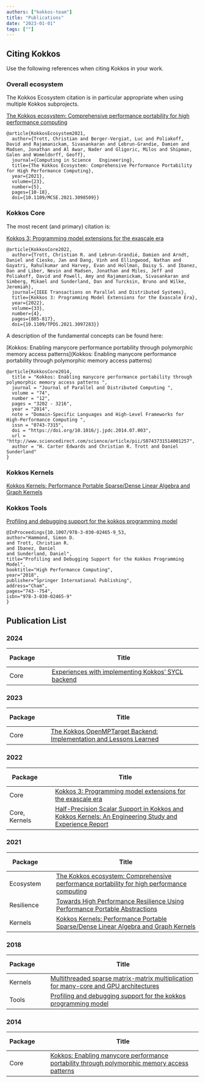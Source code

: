 ```yaml
---
authors: ["kokkos-team"]
title: "Publications"
date: "2023-01-01"
tags: [""]
---
```


## Citing Kokkos

Use the following references when citing Kokkos in your work.

### Overall ecosystem

The Kokkos Ecosystem citation is in particular appropriate when using multiple Kokkos subprojects.

[The Kokkos ecosystem: Comprehensive performance portability for high performance computing](https://scholar.google.com/citations?view_op=view_citation&hl=en&user=LjHLr7YAAAAJ&citation_for_view=LjHLr7YAAAAJ:pyW8ca7W8N0C)

```
@article{KokkosEcosystem2021,
  author={Trott, Christian and Berger-Vergiat, Luc and Poliakoff, David and Rajamanickam, Sivasankaran and Lebrun-Grandie, Damien and Madsen, Jonathan and Al Awar, Nader and Gligoric, Milos and Shipman, Galen and Womeldorff, Geoff},
  journal={Computing in Science   Engineering},
  title={The Kokkos Ecosystem: Comprehensive Performance Portability for High Performance Computing},
  year={2021},
  volume={23},
  number={5},
  pages={10-18},
  doi={10.1109/MCSE.2021.3098509}}
```

### Kokkos Core

The most recent (and primary) citation is:

[Kokkos 3: Programming model extensions for the exascale era](https://scholar.google.com/citations?view_op=view_citation&hl=en&user=LjHLr7YAAAAJ&citation_for_view=LjHLr7YAAAAJ:4OULZ7Gr8RgC)

```
@article{KokkosCore2022,
  author={Trott, Christian R. and Lebrun-Grandié, Damien and Arndt, Daniel and Ciesko, Jan and Dang, Vinh and Ellingwood, Nathan and Gayatri, Rahulkumar and Harvey, Evan and Hollman, Daisy S. and Ibanez, Dan and Liber, Nevin and Madsen, Jonathan and Miles, Jeff and Poliakoff, David and Powell, Amy and Rajamanickam, Sivasankaran and Simberg, Mikael and Sunderland, Dan and Turcksin, Bruno and Wilke, Jeremiah},
  journal={IEEE Transactions on Parallel and Distributed Systems},
  title={Kokkos 3: Programming Model Extensions for the Exascale Era},
  year={2022},
  volume={33},
  number={4},
  pages={805-817},
  doi={10.1109/TPDS.2021.3097283}}
```

A description of the fundamental concepts can be found here:

[Kokkos: Enabling manycore performance portability through polymorphic memory access patterns](Kokkos: Enabling manycore performance portability through polymorphic memory access patterns)

```
@article{KokkosCore2014,
  title = "Kokkos: Enabling manycore performance portability through polymorphic memory access patterns ",
  journal = "Journal of Parallel and Distributed Computing ",
  volume = "74",
  number = "12",
  pages = "3202 - 3216",
  year = "2014",
  note = "Domain-Specific Languages and High-Level Frameworks for High-Performance Computing ",
  issn = "0743-7315",
  doi = "https://doi.org/10.1016/j.jpdc.2014.07.003",
  url = "http://www.sciencedirect.com/science/article/pii/S0743731514001257",
  author = "H. Carter Edwards and Christian R. Trott and Daniel Sunderland"
}
```

### Kokkos Kernels

[Kokkos Kernels: Performance Portable Sparse/Dense Linear Algebra and Graph Kernels](https://scholar.google.com/citations?view_op=view_citation&hl=en&user=LjHLr7YAAAAJ&sortby=pubdate&citation_for_view=LjHLr7YAAAAJ:2P1L_qKh6hAC)


### Kokkos Tools

[Profiling and debugging support for the kokkos programming model](https://scholar.google.com/citations?view_op=view_citation&hl=en&user=LjHLr7YAAAAJ&cstart=20&pagesize=80&sortby=pubdate&citation_for_view=LjHLr7YAAAAJ:rO6llkc54NcC)

```
@InProceedings{10.1007/978-3-030-02465-9_53,
author="Hammond, Simon D.
and Trott, Christian R.
and Ibanez, Daniel
and Sunderland, Daniel",
title="Profiling and Debugging Support for the Kokkos Programming Model",
booktitle="High Performance Computing",
year="2018",
publisher="Springer International Publishing",
address="Cham",
pages="743--754",
isbn="978-3-030-02465-9"
}
```

## Publication List

### 2024

| Package | &nbsp; &nbsp; | Title |
| --- | --- | --- |
| Core | | [Experiences with implementing Kokkos’ SYCL backend](https://scholar.google.com/citations?view_op=view_citation&hl=en&user=LjHLr7YAAAAJ&sortby=pubdate&citation_for_view=LjHLr7YAAAAJ:XiSMed-E-HIC) |

### 2023

| Package | &nbsp; &nbsp; | Title |
| --- | --- | --- |
| Core | | [The Kokkos OpenMPTarget Backend: Implementation and Lessons Learned](https://scholar.google.com/citations?view_op=view_citation&hl=en&user=LjHLr7YAAAAJ&sortby=pubdate&citation_for_view=LjHLr7YAAAAJ:OU6Ihb5iCvQC) |

### 2022

| Package | &nbsp; &nbsp; | Title |
| --- | --- | --- |
| Core | | [Kokkos 3: Programming model extensions for the exascale era](https://scholar.google.com/citations?view_op=view_citation&hl=en&user=LjHLr7YAAAAJ&citation_for_view=LjHLr7YAAAAJ:4OULZ7Gr8RgC) |
| Core, Kernels | | [Half-Precision Scalar Support in Kokkos and Kokkos Kernels: An Engineering Study and Experience Report](https://scholar.google.com/citations?view_op=view_citation&hl=en&user=LjHLr7YAAAAJ&sortby=pubdate&citation_for_view=LjHLr7YAAAAJ:dshw04ExmUIC) |

### 2021

| Package | &nbsp; &nbsp; | Title |
| --- | --- | --- |
| Ecosystem | | [The Kokkos ecosystem: Comprehensive performance portability for high performance computing](https://scholar.google.com/citations?view_op=view_citation&hl=en&user=LjHLr7YAAAAJ&citation_for_view=LjHLr7YAAAAJ:pyW8ca7W8N0C) |
| Resilience | | [Towards High Performance Resilience Using Performance Portable Abstractions](https://scholar.google.com/citations?view_op=view_citation&hl=en&user=LjHLr7YAAAAJ&sortby=pubdate&citation_for_view=LjHLr7YAAAAJ:a0OBvERweLwC) |
| Kernels | | [Kokkos Kernels: Performance Portable Sparse/Dense Linear Algebra and Graph Kernels](https://scholar.google.com/citations?view_op=view_citation&hl=en&user=LjHLr7YAAAAJ&sortby=pubdate&citation_for_view=LjHLr7YAAAAJ:2P1L_qKh6hAC) |

### 2018

| Package | &nbsp; &nbsp; | Title |
| --- | --- | --- |
| Kernels | | [Multithreaded sparse matrix-matrix multiplication for many-core and GPU architectures](https://scholar.google.com/citations?view_op=view_citation&hl=en&user=LjHLr7YAAAAJ&cstart=20&pagesize=80&sortby=pubdate&citation_for_view=LjHLr7YAAAAJ:RGFaLdJalmkC) |
| Tools | | [Profiling and debugging support for the kokkos programming model](https://scholar.google.com/citations?view_op=view_citation&hl=en&user=LjHLr7YAAAAJ&cstart=20&pagesize=80&sortby=pubdate&citation_for_view=LjHLr7YAAAAJ:rO6llkc54NcC) |

### 2014

| Package | &nbsp; &nbsp; | Title |
| --- | --- | --- |
| Core | | [Kokkos: Enabling manycore performance portability through polymorphic memory access patterns](https://scholar.google.com/citations?view_op=view_citation&hl=en&user=LjHLr7YAAAAJ&citation_for_view=LjHLr7YAAAAJ:Y0pCki6q_DkC) |
